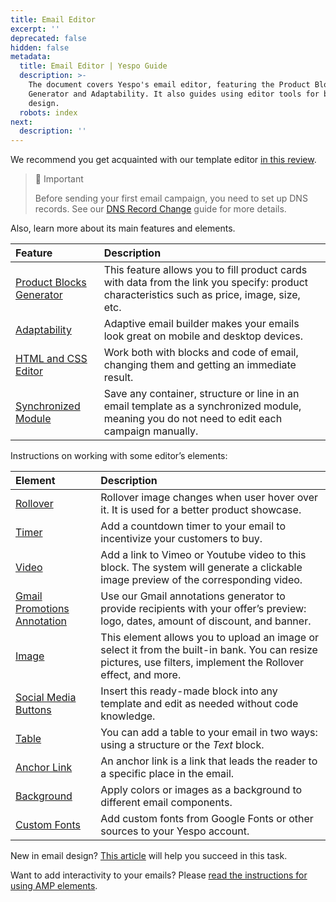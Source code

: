 ```yaml
---
title: Email Editor
excerpt: ''
deprecated: false
hidden: false
metadata:
  title: Email Editor | Yespo Guide
  description: >-
    The document covers Yespo's email editor, featuring the Product Blocks
    Generator and Adaptability. It also guides using editor tools for better
    design.
  robots: index
next:
  description: ''
---
```

We recommend you get acquainted with our template editor [in this review](https://docs.yespo.io/docs/adaptive-email-builder-review).

> 📘 Important
>
> Before sending your first email campaign, you need to set up DNS records. See our [DNS Record Change](https://docs.yespo.io/docs/dns-record-change) guide for more details.

Also, learn more about its main features and elements.

| Feature                                                                                  | Description                                                                                                                                  |
| :--------------------------------------------------------------------------------------- | :------------------------------------------------------------------------------------------------------------------------------------------- |
| [Product Blocks Generator](https://docs.yespo.io/docs/product-blocks-generator)          | This feature allows you to fill product cards with data from the link you specify: product characteristics such as price, image, size, etc.  |
| [Adaptability](https://docs.yespo.io/docs/all-adaptivity-email-builder)                  | Adaptive email builder makes your emails look great on mobile and desktop devices.                                                           |
| [HTML and CSS Editor](https://docs.yespo.io/docs/adaptive-email-builder-review)          | Work both with blocks and code of email, changing them and getting an immediate result.                                                      |
| [Synchronized Module](https://docs.yespo.io/docs/how-create-synchronized-module-support) | Save any container, structure or line in an email template as a synchronized module, meaning you do not need to edit each campaign manually. |

Instructions on working with some editor’s elements:

| Element                                                                                                  | Description                                                                                                                                                    |
| :------------------------------------------------------------------------------------------------------- | :------------------------------------------------------------------------------------------------------------------------------------------------------------- |
| [Rollover](https://docs.yespo.io/docs/how-add-rollover-effect-email)                                     | Rollover image changes when user hover over it. It is used for a better product showcase.                                                                      |
| [Timer](https://docs.yespo.io/docs/creating-timer)                                                       | Add a countdown timer to your email to incentivize your customers to buy.                                                                                      |
| [Video](https://docs.yespo.io/docs/adaptive-email-builder-review#video)                                  | Add a link to Vimeo or Youtube video to this block. The system will generate a clickable image preview of the corresponding video.                             |
| [Gmail Promotions Annotation](https://docs.yespo.io/docs/how-create-gmail-promotions-annotations-emails) | Use our Gmail annotations generator to provide recipients with your offer’s preview: logo, dates, amount of discount, and banner.                              |
| [Image](https://docs.yespo.io/docs/working-images-block)                                                 | This element allows you to upload an image or select it from the built-in bank. You can resize pictures, use filters, implement the Rollover effect, and more. |
| [Social Media Buttons](https://docs.yespo.io/docs/adaptive-email-builder-review#social-networks)         | Insert this ready-made block into any template and edit as needed without code knowledge.                                                                      |
| [Table](https://docs.yespo.io/docs/how-add-table-emails)                                                 | You can add a table to your email in two ways: using a structure or the *Text* block.                                                                          |
| [Anchor Link](https://docs.yespo.io/docs/how-add-anchor-links-email)                                     | An anchor link is a link that leads the reader to a specific place in the email.                                                                               |
| [Background](https://docs.yespo.io/docs/adaptive-email-builder-review)                                   | Apply colors or images as a background to different email components.                                                                                          |
| [Custom Fonts](https://docs.yespo.io/docs/how-add-custom-font)                                           | Add custom fonts from Google Fonts or other sources to your Yespo account.                                                                                     |

New in email design? [This article](https://docs.yespo.io/docs/designing-your-email) will help you succeed in this task.

Want to add interactivity to your emails? Please [read the instructions for using AMP elements](https://docs.yespo.io/docs/amp).
